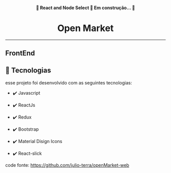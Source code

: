 
<h4 align="center"> 
	🚧  React and Node Select 🚀 Em construção...  🚧
</h4>


<h1 align="center">
Open Market
</h1>

<hr />


## FrontEnd
## 🚀 Tecnologias

esse projeto foi desenvolvido com as seguintes tecnologias:

- ✔️ Javascript

- ✔️ ReactJs
 
- ✔️ Redux

- ✔️ Bootstrap

- ✔️ Material Disign Icons

- ✔️ React-slick


code fonte:
  https://github.com/julio-terra/openMarket-web
